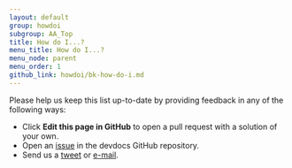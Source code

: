 ```yaml
---
layout: default
group: howdoi
subgroup: AA_Top
title: How do I...?
menu_title: How do I...?
menu_node: parent
menu_order: 1
github_link: howdoi/bk-how-do-i.md
---
```


Please help us keep this list up-to-date by providing feedback in any of the following ways:

*	Click **Edit this page in GitHub** to open a pull request with a solution of your own.
*	Open an <a href="https://github.com/magento/devdocs/issues" target="_blank">issue</a> in the devdocs GitHub repository.
*	Send us a <a href="https://twitter.com/MagentoDevDocs" target="_blank">tweet</a> or <a href="mailto:DL-Magento-Doc-Feedback@ebay.com">e-mail</a>.

